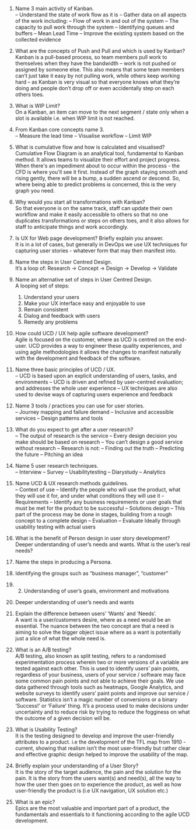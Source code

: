 1. Name 3 main activity of Kanban. <br>
  – Understand the state of work flow as it is
    – Gather data on all aspects of the work including:
    – Flow of work in and out of the system
    – The capacity to pull work through the system 
    – Identifying queues and buffers
    – Mean Lead Time
  – Improve the existing system based on the collected evidence

2. What are the concepts of Push and Pull and which is used by Kanban? <br>
  Kanban is a pull-based process, so team members pull work to themselves when they have the bandwidth – work is not pushed or assigned by someone else. This also means that some team members can’t just take it easy by not pulling work, while others keep working hard – as Kanban is very visual so that everyone knows what they’re doing and people don’t drop off or even accidentally step on each others toes.

3. What is WIP Limit? <br>
  On a Kanban, an item can move to the next segment / state only when a slot is available i.e. when WIP limit is not reached.
  
4. From Kanban core concepts name 3. <br>
  – Measure the lead time 
  – Visualise workflow
  – Limit WIP
  
5. What is cumulative flow and how is calculated and visualised? <br>
  Cumulative Flow Diagram is an analytical tool, fundamental to Kanban method. It allows teams to visualize their effort and project progress. When there's an impediment about to occur within the process - the CFD is where you'll see it first. Instead of the graph staying smooth and rising gently, there will be a bump, a sudden ascend or descend. So, where being able to predict problems is concerned, this is the very graph you need.

6. Why would you start all transformations with Kanban?<br>
  So that everyone is on the same track, staff can update their own workflow and make it easily accessible to others so that no one duplicates transformations or steps on others toes, and it also allows for staff to anticipate things and work accordingly.

7. Is UX for Web page development? Briefly explain you answer.<br>
  It is in a lot of cases, but generally in DevOps we use UX techniques for capturing user stories - whatever form that may then manifest into.

8. Name the steps in User Centred Design.<br>
  It’s a loop of:
    Research -> Concept -> Design -> Develop -> Validate
    
9. Name an alternative set of steps in User Centred Design.<br>
  A looping set of steps:
    1. Understand your users
    2. Make your UX interface easy and enjoyable to use 
    3. Remain consistent
    4. Dialog and feedback with users
    5. Remedy any problems
    
10. How could UCD / UX help agile software development?<br>
  Agile is focused on the customer, where as UCD is centred on the end-user. UCD provides a way to engineer these quality experiences, and using agile methodologies it allows the changes to manifest naturally with the development and feedback of the software.
11. Name three basic principles of UCD / UX.<br>
– UCD is based upon an explicit understanding of users, tasks, and environments
– UCD is driven and refined by user-centred evaluation; and addresses the whole user experience
– UX techniques are also used to devise ways of capturing users experience and feedback

12. Name 3 tools / practices you can use for user stories.<br>
– Journey mapping and failure demand 
– Inclusive and accessible services
– Design patterns and tools

13. What do you expect to get after a user research?<br>
  – The output of research is the service
  – Every design decision you make should be based on research 
  – You can’t design a good service without research
  – Research is not:
    – Finding out the truth 
    – Predicting the future 
    – Pitching an idea
    
14. Name 5 user research techniques.<br>
  – Interview
  – Survey
  – Usabilitytesting – Diarystudy
  – Analytics
  
15. Name UCD & UX research methods guidelines.<br>
  – Context of use
    – Identify the people who will use the product, what they will use it for, and under what conditions they will use it 
  – Requirements
    – Identify any business requirements or user goals that must be met for the product to be successful
  – Solutions design
    – This part of the process may be done in stages, building from a rough concept to a complete design 
  – Evaluation
    – Evaluate Ideally through usability testing with actual users 

16. What is the benefit of Person design in user story development?<br>
  Deeper understanding of user’s needs and wants. What is the user’s real needs?

17. Name the steps in producing a Persona.<br>
  1. Identifying the groups such as “business manager”, “customer” 
  2. 2. Understanding of user’s goals, environment and motivations
  3. Deeper understanding of user’s needs and wants

18. Explain the difference between users’ ‘Wants’ and ‘Needs’.<br>
  A want is a user/customers desire, where as a need would be an essential. The nuance between the two concept are that a need is aiming to solve the bigger object issue where as a want is potentially just a slice of what the whole need is.

19. What is an A/B testing?<br>
  A/B testing, also known as split testing, refers to a randomised experimentation process wherein two or more versions of a variable are tested against each other. This is used to identify users’ pain points, regardless of your business, users of your service / software may face some common pain points and not able to achieve their goals. We use data gathered through tools such as heatmaps, Google Analytics, and website surveys to identify users’ paint points and improve our service / software.
  Statistics isn’t a magic number of conversions or a binary ‘Success!’ or ‘Failure’ thing. It’s a process used to make decisions under uncertainty and to reduce risk by trying to reduce the fogginess on what the outcome of a given decision will be.

20. What is Usability Testing?<br>
  It is the testing designed to develop and improve the user-friendly attributes to a product. i.e the development of the TFL map from 1910 - current, showing that realism isn’t the most user-friendly but rather clear and effective graphic design helped to improve the usability of the map.

21. Briefly explain your understanding of a User Story?<br>
  It is the story of the target audience, the pain and the solution for the pain. It is the story from the users want(s) and need(s), all the way to how the user then goes on to experience the product, as well as how user-friendly the product is (i.e UX navigation, UX solution etc.) 
  
22. What is an epic?<br>
  Epics are the most valuable and important part of a product, the fundamentals and essentials to it functioning according to the agile UCD development.
